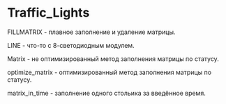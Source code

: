 # Traffic_Lights
FILLMATRIX - плавное заполнение и удаление матрицы.

LINE - что-то с 8-светодиодным модулем.

Matrix - не оптимизированный метод заполнения матрицы по статусу.

optimize_matrix - оптимизированный метод заполнения матрицы по статусу.

matrix_in_time - заполнение одного стольика за введённое время.
